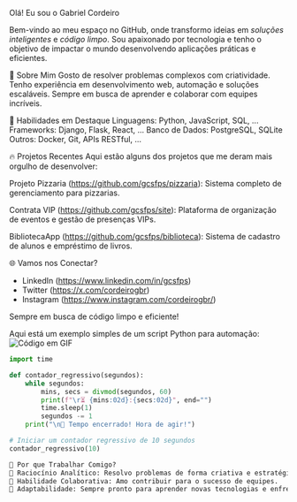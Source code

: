 Olá! Eu sou o Gabriel Cordeiro

Bem-vindo ao meu espaço no GitHub, onde transformo ideias em *soluções inteligentes* e *código limpo*.  Sou apaixonado por tecnologia e tenho o objetivo de impactar o mundo desenvolvendo aplicações práticas e eficientes.


🧩 Sobre Mim
Gosto de resolver problemas complexos com criatividade.
Tenho experiência em desenvolvimento web, automação e soluções escaláveis.
Sempre em busca de aprender e colaborar com equipes incríveis.



🚀 Habilidades em Destaque
Linguagens: Python, JavaScript, SQL, ...
Frameworks: Django, Flask, React, ...
Banco de Dados: PostgreSQL, SQLite
Outros: Docker, Git, APIs RESTful, ...




🔥 Projetos Recentes
Aqui estão alguns dos projetos que me deram mais orgulho de desenvolver:

Projeto Pizzaria (https://github.com/gcsfps/pizzaria): Sistema completo de gerenciamento para pizzarias.

Contrata VIP (https://github.com/gcsfps/site): Plataforma de organização de eventos e gestão de presenças VIPs.

BibliotecaApp (https://github.com/gcsfps/biblioteca): Sistema de cadastro de alunos e empréstimo de livros.



🌐 Vamos nos Conectar?

- LinkedIn (https://www.linkedin.com/in/gcsfps)
- Twitter (https://x.com/cordeirogbr)
- Instagram (https://www.instagram.com/cordeirogbr/)


Sempre em busca de código limpo e eficiente!

Aqui está um exemplo simples de um script Python para automação:  
![Código em GIF](https://raw.githubusercontent.com/seu-usuario/seu-repositorio/media/codigo-animado.gif)

```python
import time

def contador_regressivo(segundos):
    while segundos:
        mins, secs = divmod(segundos, 60)
        print(f"\r⏳ {mins:02d}:{secs:02d}", end="")
        time.sleep(1)
        segundos -= 1
    print("\n🚀 Tempo encerrado! Hora de agir!")

# Iniciar um contador regressivo de 10 segundos
contador_regressivo(10)

🌟 Por que Trabalhar Comigo?
🧠 Raciocínio Analítico: Resolvo problemas de forma criativa e estratégica.
🤝 Habilidade Colaborativa: Amo contribuir para o sucesso de equipes.
🚀 Adaptabilidade: Sempre pronto para aprender novas tecnologias e enfrentar desafios.
